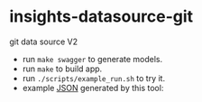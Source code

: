 # insights-datasource-git
git data source V2

- run `make swagger` to generate models.
- run `make` to build app.
- run `./scripts/example_run.sh` to try it.
- example [JSON](https://github.com/LF-Engineering/insights-datasource-git/blob/main/exampleOutput.json) generated by this tool:
```
```
